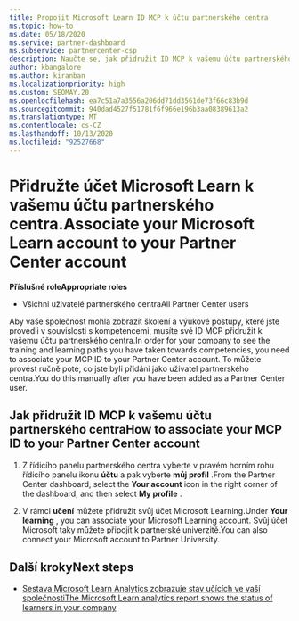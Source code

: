 ```yaml
---
title: Propojit Microsoft Learn ID MCP k účtu partnerského centra
ms.topic: how-to
ms.date: 05/18/2020
ms.service: partner-dashboard
ms.subservice: partnercenter-csp
description: Naučte se, jak přidružit ID MCP k vašemu účtu partnerského centra, aby vaše společnost mohla vidět školicí a studijní postupy, které jste provedli směrem k kompetenci.
author: kbangalore
ms.author: kiranban
ms.localizationpriority: high
ms.custom: SEOMAY.20
ms.openlocfilehash: ea7c51a7a3556a206dd71dd3561de73f66c83b9d
ms.sourcegitcommit: 940dad4527f51781f6f966e196b3aa08389613a2
ms.translationtype: MT
ms.contentlocale: cs-CZ
ms.lasthandoff: 10/13/2020
ms.locfileid: "92527668"
---
```

# <a name="associate-your-microsoft-learn-account-to-your-partner-center-account"></a><span data-ttu-id="e656b-103">Přidružte účet Microsoft Learn k vašemu účtu partnerského centra.</span><span class="sxs-lookup"><span data-stu-id="e656b-103">Associate your Microsoft Learn account to your Partner Center account</span></span>

<span data-ttu-id="e656b-104">**Příslušné role**</span><span class="sxs-lookup"><span data-stu-id="e656b-104">**Appropriate roles**</span></span>

- <span data-ttu-id="e656b-105">Všichni uživatelé partnerského centra</span><span class="sxs-lookup"><span data-stu-id="e656b-105">All Partner Center users</span></span>

<span data-ttu-id="e656b-106">Aby vaše společnost mohla zobrazit školení a výukové postupy, které jste provedli v souvislosti s kompetencemi, musíte své ID MCP přidružit k vašemu účtu partnerského centra.</span><span class="sxs-lookup"><span data-stu-id="e656b-106">In order for your company to see the training and learning paths you have taken towards competencies, you need to associate your MCP ID to your Partner Center account.</span></span> <span data-ttu-id="e656b-107">To můžete provést ručně poté, co jste byli přidáni jako uživatel partnerského centra.</span><span class="sxs-lookup"><span data-stu-id="e656b-107">You do this manually after you have been added as a Partner Center user.</span></span>

## <a name="how-to-associate-your-mcp-id-to-your-partner-center-account"></a><span data-ttu-id="e656b-108">Jak přidružit ID MCP k vašemu účtu partnerského centra</span><span class="sxs-lookup"><span data-stu-id="e656b-108">How to associate your MCP ID to your Partner Center account</span></span>

1. <span data-ttu-id="e656b-109">Z řídicího panelu partnerského centra vyberte v pravém horním rohu řídicího panelu ikonu **účtu** a pak vyberte **můj profil** .</span><span class="sxs-lookup"><span data-stu-id="e656b-109">From the Partner Center dashboard, select the **Your account** icon in the right corner of the dashboard, and then select **My profile** .</span></span>

2. <span data-ttu-id="e656b-110">V rámci **učení** můžete přidružit svůj účet Microsoft Learning.</span><span class="sxs-lookup"><span data-stu-id="e656b-110">Under **Your learning** , you can associate your Microsoft Learning account.</span></span> <span data-ttu-id="e656b-111">Svůj účet Microsoft taky můžete připojit k partnerské univerzitě.</span><span class="sxs-lookup"><span data-stu-id="e656b-111">You can also connect your Microsoft account to Partner University.</span></span>

## <a name="next-steps"></a><span data-ttu-id="e656b-112">Další kroky</span><span class="sxs-lookup"><span data-stu-id="e656b-112">Next steps</span></span>

- [<span data-ttu-id="e656b-113">Sestava Microsoft Learn Analytics zobrazuje stav učících ve vaší společnosti</span><span class="sxs-lookup"><span data-stu-id="e656b-113">The Microsoft Learn analytics report shows the status of learners in your company</span></span>](ms-learn-analytics.md)